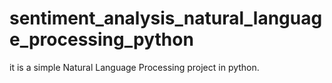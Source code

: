 # sentiment_analysis_natural_language_processing_python
it is a simple Natural Language Processing project in python.
